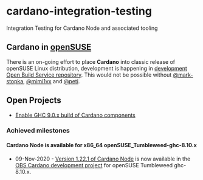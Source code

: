 # cardano-integration-testing
Integration Testing for Cardano Node and associated tooling

## Cardano in [openSUSE](https://www.opensuse.org/)
There is an on-going effort to place **Cardano** into classic release of openSUSE Linux distribution, development is happening in [development Open Build Service repository](https://build.opensuse.org/project/show/devel:languages:haskell:cardano). This would not be possible without [@mark-stopka](https://github.com/mark-stopka), [@mimi1vx](https://github.com/mimi1vx) and [@peti](https://github.com/peti).

## Open Projects
- [Enable GHC 9.0.x build of Cardano components](https://github.com/2nd-Layer/cardano-core-integration-testing/projects/2)

### Achieved milestones

#### Cardano Node is available for x86_64 openSUSE_Tumbleweed-ghc-8.10.x
- 09-Nov-2020 - [Version 1.22.1 of Cardano Node](https://github.com/input-output-hk/cardano-node/releases/tag/1.22.1) is now available in the [OBS Cardano development project](https://build.opensuse.org/package/show/devel:languages:haskell:cardano/cardano-node) for openSUSE Tumbleweed ghc-8.10.x.
